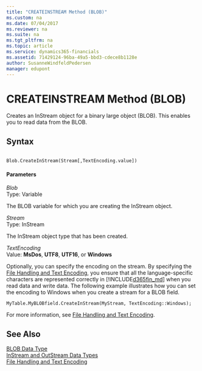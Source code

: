 ```yaml
---
title: "CREATEINSTREAM Method (BLOB)"
ms.custom: na
ms.date: 07/04/2017
ms.reviewer: na
ms.suite: na
ms.tgt_pltfrm: na
ms.topic: article
ms.service: dynamics365-financials
ms.assetid: 71429124-96ba-49a5-bbd3-cdece8b1128e
author: SusanneWindfeldPedersen
manager: edupont
---
```


 

# CREATEINSTREAM Method (BLOB)
Creates an InStream object for a binary large object \(BLOB\). This enables you to read data from the BLOB.  
  
## Syntax  
  
```  
  
Blob.CreateInStream(Stream[,TextEncoding.value])  
```  
  
#### Parameters  
 *Blob*  
 Type: Variable  
  
 The BLOB variable for which you are creating the InStream object.  
  
 *Stream*  
 Type: InStream  
  
 The InStream object type that has been created.  
  
 *TextEncoding*  
 Value: **MsDos**, **UTF8**, **UTF16**, or **Windows**  
  
 Optionally, you can specify the encoding on the stream. By specifying the [File Handling and Text Encoding](../devenv-file-handling-and-text-encoding.md), you ensure that all the language-specific characters are represented correctly in [!INCLUDE[d365fin_md](../includes/d365fin_md.md)] when you read data and write data. The following example illustrates how you can set the encoding to Windows when you create a stream for a BLOB field.  
  
```  
MyTable.MyBLOBfield.CreateInStream(MyStream, TextEncoding::Windows); 
```  
  
 For more information, see [File Handling and Text Encoding](../devenv-file-handling-and-text-encoding.md).  
  
## See Also  
 [BLOB Data Type](../datatypes/devenv-BLOB-Data-Type.md)   
 [InStream and OutStream Data Types](../datatypes/devenv-InStream-and-OutStream-Data-Types.md)   
 [File Handling and Text Encoding](../devenv-file-handling-and-text-encoding.md)